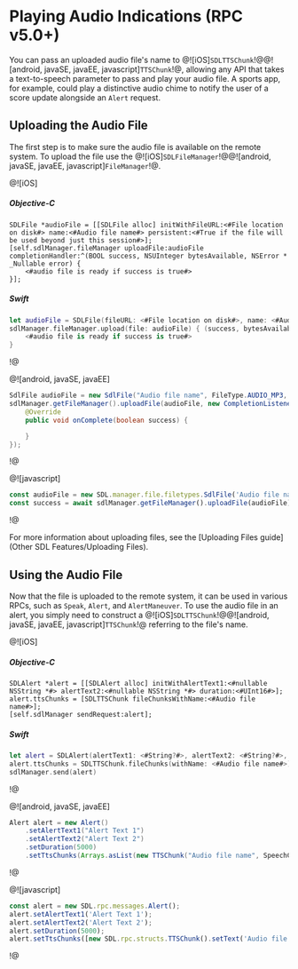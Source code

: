 # Playing Audio Indications (RPC v5.0+)
You can pass an uploaded audio file's name to @![iOS]`SDLTTSChunk`!@@![android, javaSE, javaEE, javascript]`TTSChunk`!@, allowing any API that takes a text-to-speech parameter to pass and play your audio file. A sports app, for example, could play a distinctive audio chime to notify the user of a score update alongside an `Alert` request.

## Uploading the Audio File
The first step is to make sure the audio file is available on the remote system. To upload the file use the @![iOS]`SDLFileManager`!@@![android, javaSE, javaEE, javascript]`FileManager`!@.

@![iOS]
##### Objective-C
```objc
SDLFile *audioFile = [[SDLFile alloc] initWithFileURL:<#File location on disk#> name:<#Audio file name#> persistent:<#True if the file will be used beyond just this session#>];
[self.sdlManager.fileManager uploadFile:audioFile completionHandler:^(BOOL success, NSUInteger bytesAvailable, NSError * _Nullable error) {
    <#audio file is ready if success is true#>
}];
```

##### Swift
```swift
let audioFile = SDLFile(fileURL: <#File location on disk#>, name: <#Audio file name#>, persistent: <#True if the file will be used beyond just this session#>)
sdlManager.fileManager.upload(file: audioFile) { (success, bytesAvailable, error) in
    <#audio file is ready if success is true#>
}
```
!@

@![android, javaSE, javaEE]
```java
SdlFile audioFile = new SdlFile("Audio file name", FileType.AUDIO_MP3, <#file uri#>, true);
sdlManager.getFileManager().uploadFile(audioFile, new CompletionListener() {
	@Override
	public void onComplete(boolean success) {

	}
});
```
!@

@![javascript]
```js
const audioFile = new SDL.manager.file.filetypes.SdlFile('Audio file name', SDL.rpc.enums.FileType.AUDIO_MP3, <#File Data#>, true);
const success = await sdlManager.getFileManager().uploadFile(audioFile)
```
!@

For more information about uploading files, see the [Uploading Files guide](Other SDL Features/Uploading Files).

## Using the Audio File
Now that the file is uploaded to the remote system, it can be used in various RPCs, such as `Speak`, `Alert`, and `AlertManeuver`. To use the audio file in an alert, you simply need to construct a @![iOS]`SDLTTSChunk`!@@![android, javaSE, javaEE, javascript]`TTSChunk`!@ referring to the file's name.

@![iOS]
##### Objective-C
```objc
SDLAlert *alert = [[SDLAlert alloc] initWithAlertText1:<#nullable NSString *#> alertText2:<#nullable NSString *#> duration:<#UInt16#>];
alert.ttsChunks = [SDLTTSChunk fileChunksWithName:<#Audio file name#>];
[self.sdlManager sendRequest:alert];
```

##### Swift
```swift
let alert = SDLAlert(alertText1: <#String?#>, alertText2: <#String?#>, duration: <#UInt16#>)
alert.ttsChunks = SDLTTSChunk.fileChunks(withName: <#Audio file name#>)
sdlManager.send(alert)
```
!@

@![android, javaSE, javaEE]
```java
Alert alert = new Alert()
    .setAlertText1("Alert Text 1")
    .setAlertText2("Alert Text 2")
    .setDuration(5000)
    .setTtsChunks(Arrays.asList(new TTSChunk("Audio file name", SpeechCapabilities.FILE)));
```
!@

@![javascript]
```js
const alert = new SDL.rpc.messages.Alert();
alert.setAlertText1('Alert Text 1');
alert.setAlertText2('Alert Text 2');
alert.setDuration(5000);
alert.setTtsChunks([new SDL.rpc.structs.TTSChunk().setText('Audio file name').setType(SDL.rpc.enums.SpeechCapabilities.FILE)]);
```
!@
